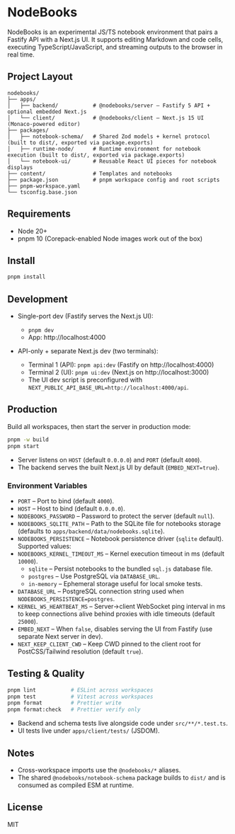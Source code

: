 # NodeBooks

NodeBooks is an experimental JS/TS notebook environment that pairs a Fastify API with a Next.js UI. It supports editing Markdown and code cells, executing TypeScript/JavaScript, and streaming outputs to the browser in real time.

## Project Layout

```
nodebooks/
├── apps/
│   ├── backend/           # @nodebooks/server – Fastify 5 API + optional embedded Next.js
│   └── client/            # @nodebooks/client – Next.js 15 UI (Monaco-powered editor)
├── packages/
│   ├── notebook-schema/   # Shared Zod models + kernel protocol (built to dist/, exported via package.exports)
│   ├── runtime-node/      # Runtime environment for notebook execution (built to dist/, exported via package.exports)
│   └── notebook-ui/       # Reusable React UI pieces for notebook displays
├── content/               # Templates and notebooks
├── package.json           # pnpm workspace config and root scripts
├── pnpm-workspace.yaml
└── tsconfig.base.json
```

## Requirements

- Node 20+
- pnpm 10 (Corepack-enabled Node images work out of the box)

## Install

```bash
pnpm install
```

## Development

- Single-port dev (Fastify serves the Next.js UI):
  - `pnpm dev`
  - App: http://localhost:4000

- API-only + separate Next.js dev (two terminals):
  - Terminal 1 (API): `pnpm api:dev` (Fastify on http://localhost:4000)
  - Terminal 2 (UI): `pnpm ui:dev` (Next.js on http://localhost:3000)
  - The UI dev script is preconfigured with `NEXT_PUBLIC_API_BASE_URL=http://localhost:4000/api`.

## Production

Build all workspaces, then start the server in production mode:

```bash
pnpm -w build
pnpm start
```

- Server listens on `HOST` (default `0.0.0.0`) and `PORT` (default `4000`).
- The backend serves the built Next.js UI by default (`EMBED_NEXT=true`).

### Environment Variables

- `PORT` – Port to bind (default `4000`).
- `HOST` – Host to bind (default `0.0.0.0`).
- `NODEBOOKS_PASSWORD` – Password to protect the server (default `null`).
- `NODEBOOKS_SQLITE_PATH` – Path to the SQLite file for notebooks storage (defaults to `apps/backend/data/nodebooks.sqlite`).
- `NODEBOOKS_PERSISTENCE` – Notebook persistence driver (`sqlite` default). Supported values:
- `NODEBOOKS_KERNEL_TIMEOUT_MS` – Kernel execution timeout in ms (default `10000`).
  - `sqlite` – Persist notebooks to the bundled `sql.js` database file.
  - `postgres` – Use PostgreSQL via `DATABASE_URL`.
  - `in-memory` – Ephemeral storage useful for local smoke tests.
- `DATABASE_URL` – PostgreSQL connection string used when `NODEBOOKS_PERSISTENCE=postgres`.
- `KERNEL_WS_HEARTBEAT_MS` – Server→client WebSocket ping interval in ms to keep
  connections alive behind proxies with idle timeouts (default `25000`).
- `EMBED_NEXT` – When `false`, disables serving the UI from Fastify (use separate Next server in dev).
- `NEXT_KEEP_CLIENT_CWD` – Keep CWD pinned to the client root for PostCSS/Tailwind resolution (default `true`).

## Testing & Quality

```bash
pnpm lint           # ESLint across workspaces
pnpm test           # Vitest across workspaces
pnpm format         # Prettier write
pnpm format:check   # Prettier verify only
```

- Backend and schema tests live alongside code under `src/**/*.test.ts`.
- UI tests live under `apps/client/tests/` (JSDOM).

## Notes

- Cross-workspace imports use the `@nodebooks/*` aliases.
- The shared `@nodebooks/notebook-schema` package builds to `dist/` and is consumed as compiled ESM at runtime.

## License

MIT
